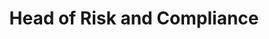---
title   : Head of Risk and Compliance
aliases :
type  :  for-candidate
challenges:
    - CP-II-influencing-for-impact.md
    - MA-DR-deliver-results.md
    - RI-BN-breach-notification.md
    - RI-PI-pii-data-breach.md
    - RI-GA-gap-analysis.md
    - RI-RF-risk-framework.md
---
